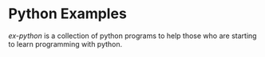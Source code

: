 # Python Examples

*ex-python* is a collection of python programs to help those who are starting to learn programming with python.
